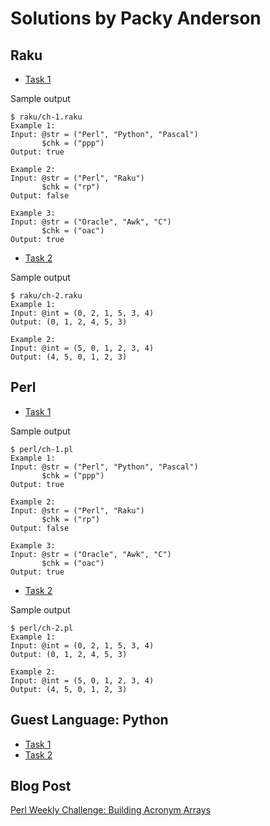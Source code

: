 # Solutions by Packy Anderson

## Raku

* [Task 1](raku/ch-1.raku)

Sample output
```
$ raku/ch-1.raku
Example 1:
Input: @str = ("Perl", "Python", "Pascal")
       $chk = ("ppp")
Output: true

Example 2:
Input: @str = ("Perl", "Raku")
       $chk = ("rp")
Output: false

Example 3:
Input: @str = ("Oracle", "Awk", "C")
       $chk = ("oac")
Output: true
```

* [Task 2](raku/ch-2.raku)

Sample output
```
$ raku/ch-2.raku
Example 1:
Input: @int = (0, 2, 1, 5, 3, 4)
Output: (0, 1, 2, 4, 5, 3)

Example 2:
Input: @int = (5, 0, 1, 2, 3, 4)
Output: (4, 5, 0, 1, 2, 3)
```

## Perl

* [Task 1](perl/ch-1.pl)

Sample output
```
$ perl/ch-1.pl
Example 1:
Input: @str = ("Perl", "Python", "Pascal")
       $chk = ("ppp")
Output: true

Example 2:
Input: @str = ("Perl", "Raku")
       $chk = ("rp")
Output: false

Example 3:
Input: @str = ("Oracle", "Awk", "C")
       $chk = ("oac")
Output: true
```

* [Task 2](perl/ch-2.pl)

Sample output
```
$ perl/ch-2.pl
Example 1:
Input: @int = (0, 2, 1, 5, 3, 4)
Output: (0, 1, 2, 4, 5, 3)

Example 2:
Input: @int = (5, 0, 1, 2, 3, 4)
Output: (4, 5, 0, 1, 2, 3)
```

## Guest Language: Python
* [Task 1](python/ch-1.py)
* [Task 2](python/ch-2.py)


## Blog Post

[Perl Weekly Challenge: Building Acronym Arrays](https://packy.dardan.com/2023/10/25/perl-weekly-challenge-building-acronym-arrays/)
